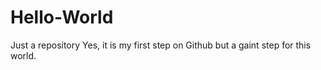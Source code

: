 # Hello-World
Just a repository
Yes, it is my first step on Github but a gaint step for this world.
